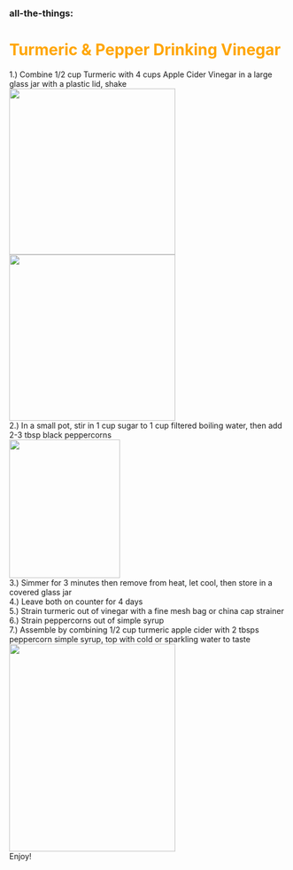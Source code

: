 ### all-the-things:
# <span style="color:orange"> **Turmeric & Pepper Drinking Vinegar**</span>

1.) Combine 1/2 cup Turmeric with 4 cups Apple Cider Vinegar in a large glass jar with a plastic lid, shake
<br> <img src="https://user-images.githubusercontent.com/107211660/173132185-e3bd5f77-55e6-473a-9ffc-85f7c02953f0.jpg" width="300"/>
<img src="https://user-images.githubusercontent.com/107211660/173134165-eb592acf-53b1-4417-b940-405110657b00.jpg" width="300"/>
<br> 2.) In a small pot, stir in 1 cup sugar to 1 cup filtered boiling water, then add 2-3 tbsp black peppercorns
<br> <img src="https://user-images.githubusercontent.com/107211660/173134521-9921c0f0-2c60-48eb-a496-b6a4c77b1105.jpg" width="200" height="250"/>
<br> 3.) Simmer for 3 minutes then remove from heat, let cool, then store in a covered glass jar
<br> 4.) Leave both on counter for 4 days
<br> 5.) Strain turmeric out of vinegar with a fine mesh bag or china cap strainer
<br> 6.) Strain peppercorns out of simple syrup
<br> 7.) Assemble by combining 1/2 cup turmeric apple cider with 2 tbsps peppercorn simple syrup, top with cold or sparkling water to taste
<img src="https://user-images.githubusercontent.com/107211660/173134681-94805b8b-5e8f-40e8-b5b4-71a6e4c4d278.jpg" width="300" height="375"/>
<br> Enjoy!
